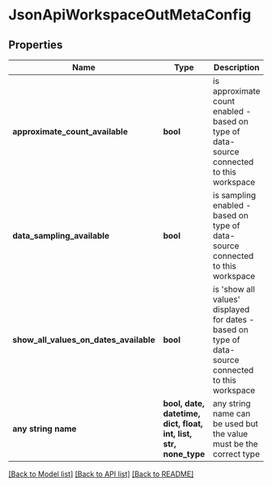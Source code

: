 # JsonApiWorkspaceOutMetaConfig


## Properties
Name | Type | Description | Notes
------------ | ------------- | ------------- | -------------
**approximate_count_available** | **bool** | is approximate count enabled - based on type of data-source connected to this workspace | defaults to False
**data_sampling_available** | **bool** | is sampling enabled - based on type of data-source connected to this workspace | defaults to False
**show_all_values_on_dates_available** | **bool** | is &#39;show all values&#39; displayed for dates - based on type of data-source connected to this workspace | defaults to False
**any string name** | **bool, date, datetime, dict, float, int, list, str, none_type** | any string name can be used but the value must be the correct type | [optional]

[[Back to Model list]](../README.md#documentation-for-models) [[Back to API list]](../README.md#documentation-for-api-endpoints) [[Back to README]](../README.md)


